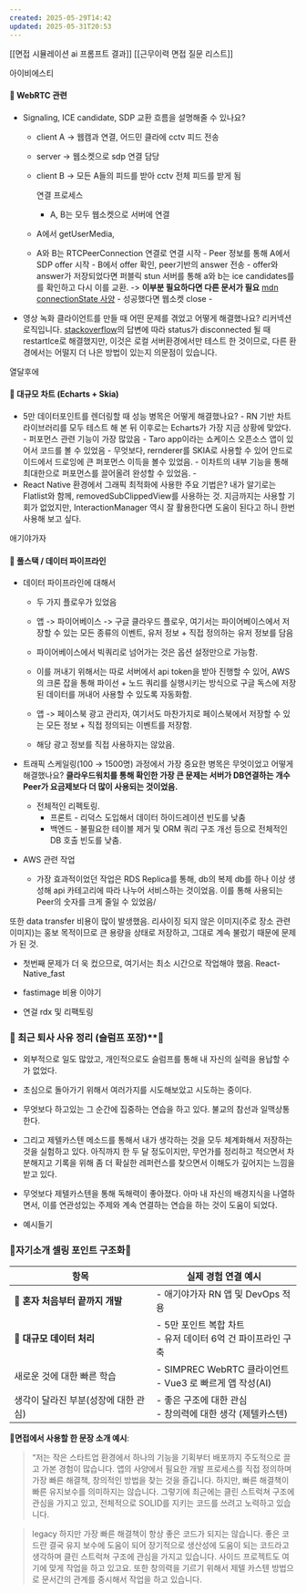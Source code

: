 ```yaml
---
created: 2025-05-29T14:42
updated: 2025-05-31T20:53
---
```



[[면접 시뮬레이션 ai 프롬프트 결과]]
[[근무이력 면접 질문 리스트]]


아이비에스티
#### 📌 WebRTC 관련
- Signaling, ICE candidate, SDP 교환 흐름을 설명해줄 수 있나요?
     - client A -> 웹캠과 연결, 어드민 클라에 cctv 피드 전송
     - server -> 웹소켓으로 sdp 연결 담당
     - client B -> 모든 A들의 피드를 받아 cctv 전체 피드를 받게 됨
       
       연결 프로세스
       - A, B는 모두 웹소켓으로 서버에 연결
     -  A에서 getUserMedia,
     -  A와 B는 RTCPeerConnection 연결로 연결 시작
       - Peer 정보를 통해 A에서 SDP offer 시작
       - B에서 offer 확인, peer기반의 answer 전송
       - offer와 answer가 저장되었다면 퍼블릭 stun 서버를 통해 a와 b는 ice candidates를 를 확인하고 다시 이를 교환. -> **이부분 필요하다면 다른 문서가 필요** [mdn connectionState 사양](https://developer.mozilla.org/en-US/docs/Web/API/RTCPeerConnection/connectionState)
       - 성공했다면 웹소켓 close
       - 
     
- 영상 녹화 클라이언트를 만들 때 어떤 문제를 겪었고 어떻게 해결했나요?
     리커넥션 로직입니다. [stackoverflow](https://stackoverflow.com/questions/32047777/how-can-webrtc-reconnect-to-the-same-peer-after-disconnection)의 답변에 따라 status가 disconnected 될 때 restartIce로 해결했지만, 이것은 로컬 서버환경에서만 테스트 한 것이므로, 다른 환경에서는 어떨지 더 나은 방법이 있는지 의문점이 있습니다.

열달후에
#### 📌 대규모 차트 (Echarts + Skia)

- 5만 데이터포인트를 렌더링할 때 성능 병목은 어떻게 해결했나요?
      - RN 기반 차트 라이브러리를 모두 테스트 해 본 뒤 이후로는 Echarts가 가장 지금 상황에 맞았다. 
      - 퍼포먼스 관련 기능이 가장 많았음
      - Taro app이라는 쇼케이스 오픈소스 앱이 있어서 코드를 볼 수 있었음
      - 무엇보다, rernderer를 SKIA로 사용할 수 있어 안드로이드에서 드로잉에 큰 퍼포먼스 이득을 볼수 있었음.
      - 이차트의 내부 기능을 통해 최대한으로 퍼포먼스를 끌어올려 완성할 수 있었음.
      - 
- React Native 환경에서 그래픽 최적화에 사용한 주요 기법은?
     내가 알기로는 Flatlist와 함께, removedSubClippedView를 사용하는 것. 
     지금까지는 사용할 기회가 없었지만, InteractionManager 역시 잘 활용한다면 도움이 된다고 하니 한번 사용해 보고 싶다.

애기야가자
#### 📌 풀스택 / 데이터 파이프라인

- 데이터 파이프라인에 대해서
    - 두 가지 플로우가 있었음
    - 앱 -> 파이어베이스 -> 구글 클라우드 플로우, 여기서는 파이어베이스에서 저장할 수 있는 모든 종류의 이벤트, 유저 정보 + 직접 정의하는 유저 정보를 담음
    - 파이어베이스에서 빅쿼리로 넘어가는 것은 옵션 설정만으로 가능함.
    - 이를 꺼내기 위해서는 따로 서버에서 api token을 받아 진행할 수 있어, AWS의 크론 잡을 통해 파이선 + 노드 쿼리를 실행시키는 방식으로 구글 독스에 저장된 데이터를 꺼내어 사용할 수 있도록 자동화함.

    - 앱 -> 페이스북 광고 관리자, 여기서도 마찬가지로 페이스북에서 저장할 수 있는 모든 정보 + 직접 정의되는 이벤트를 저장함.
    - 해당 광고 정보를 직접 사용하지는 않았음.

- 트래픽 스케일링(100 → 1500명) 과정에서 가장 중요한 병목은 무엇이었고 어떻게 해결했나요?
  **클라우드워치를 통해 확인한 가장 큰 문제는 서버가 DB연결하는 개수 Peer가 요금제보다 더 많이 사용되는 것이었음.**
  - 전체적인 리펙토링. 
    - 프론트 - 리덕스 도입해서 데이터 하이드레이션 빈도를 낮춤
    - 백엔드 - 불필요한 테이블 제거 및 ORM 쿼리 구조 개선 등으로 전체적인 DB 호출 빈도를 낮춤.
- AWS 관련 작업
     - 가장 효과적이었던 작업은 RDS Replica를 통해, db의 복제 db를 하나 이상 생성해 api 카테고리에 따라 나누어 서비스하는 것이었음. 이를 통해 사용되는 Peer의 숫자를 크게 줄일 수 있었음/

또한 data transfer 비용이 많이 발생했음. 리사이징 되지 않은 이미지(주로 장소 관련 이미지)는 홍보 목적이므로 큰 용량을 상태로 저장하고, 그대로 계속 불렀기 때문에 문제가 된 것.
- 첫번째 문제가 더 욱 컸으므로, 여기서는 최소 시간으로 작업해야 했음. React-Native_fast

- fastimage 비용 이야기
- 연걸 rdx 및 리팩토링


### 📌 최근 퇴사 사유 정리 (슬럼프 포장)**🛑

- 외부적으로 일도 많았고, 개인적으로도 슬럼프를 통해 내 자신의 실력을 용납할 수가 없었다.
- 초심으로 돌아가기 위해서 여러가지를 시도해보았고 시도하는 중이다.
- 무엇보다 하고있는 그 순간에 집중하는 연습을 하고 있다. 불교의 참선과 일맥상통한다.
- 그리고 제텔카스텐 메소드를 통해서 내가 생각하는 것을 모두 체계화해서 저장하는 것을 실험하고 있다. 아직까지 한 두 달 정도이지만, 무언가를 정리하고 적으면서 차분해지고 기록을 위해 좀 더 확실한 레퍼런스를 찾으면서 이해도가 깊어지는 느낌을 받고 있다.
- 무엇보다 제텔카스텐을 통해 독해력이 좋아졌다. 아마 내 자신의 배경지식을 나열하면서, 이를 연관성있는 주제와 계속 연결하는 연습을 하는 것이 도움이 되었다.

- 예시들기


### 📌자기소개 셀링 포인트 구조화🛑


| 항목                    | 실제 경험 연결 예시                                     |
| --------------------- | ----------------------------------------------- |
| 🎯 **혼자 처음부터 끝까지 개발** | - 애기야가자 RN 앱 및 DevOps 적용                        |
| 🧠 **대규모 데이터 처리**     | - 5만 포인트 복합 차트  <br>- 유저 데이터 6억 건 파이프라인 구축      |
| 새로운 것에 대한 빠른 학습       | - SIMPREC WebRTC 클라이언트<br>- Vue3 로 빠르게 앱 작성(AI) |
| 생각이 달라진 부분(성장에 대한 관심) | - 좋은 구조에 대한 관심<br>- 창의력에 대한 생각 (제텔카스텐)          |

🛑**면접에서 사용할 한 문장 소개 예시**:

> “저는 작은 스타트업 환경에서 하나의 기능을 기획부터 배포까지 주도적으로 끌고 가본 경험이 많습니다. 앱의 사양에서 필요한 개발 프로세스를 직접 정의하며 가장 빠른 해결책, 창의적인 방법을 찾는 것을 즐깁니다. 
> 하지만, 빠른 해결책이 빠른 유지보수를 의미하지는 않습니다. 그렇기에 최근에는 클린 스트럭쳐 구조에 관심을 가지고 있고, 전체적으로 SOLID를 지키는 코드를 쓰려고 노력하고 있습니다.

> legacy
> 하지만 가장 빠른 해결책이 항상 좋은 코드가 되지는 않습니다. 좋은 코드란 결국 유지 보수에 도움이 되어 장기적으로 생산성에 도움이 되는 코드라고 생각하며 클린 스트럭쳐 구조에 관심을 가지고 있습니다. 사이드 프로젝트도 여기에 맞게 작업을 하고 있고요. 또한 창의력을 기르기 위해서 제텔 카스텐 방법으로 문서간의 관계를 중시해서 작업을 하고 있습니다.

